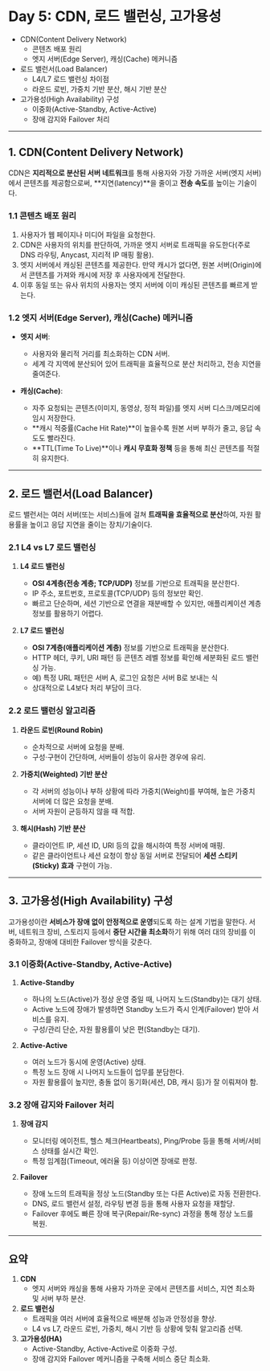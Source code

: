 # Day 5: CDN, 로드 밸런싱, 고가용성

- CDN(Content Delivery Network)
  - 콘텐츠 배포 원리
  - 엣지 서버(Edge Server), 캐싱(Cache) 메커니즘
- 로드 밸런서(Load Balancer)
  - L4/L7 로드 밸런싱 차이점
  - 라운드 로빈, 가중치 기반 분산, 해시 기반 분산
- 고가용성(High Availability) 구성
  - 이중화(Active-Standby, Active-Active)
  - 장애 감지와 Failover 처리

---

## 1. CDN(Content Delivery Network)

CDN은 **지리적으로 분산된 서버 네트워크**를 통해 사용자와 가장 가까운 서버(엣지 서버)에서 콘텐츠를 제공함으로써, **지연(latency)**을 줄이고 **전송 속도**를 높이는 기술이다.

### 1.1 콘텐츠 배포 원리

1. 사용자가 웹 페이지나 미디어 파일을 요청한다.
2. CDN은 사용자의 위치를 판단하여, 가까운 엣지 서버로 트래픽을 유도한다(주로 DNS 라우팅, Anycast, 지리적 IP 매핑 활용).
3. 엣지 서버에서 캐싱된 콘텐츠를 제공한다. 만약 캐시가 없다면, 원본 서버(Origin)에서 콘텐츠를 가져와 캐시에 저장 후 사용자에게 전달한다.
4. 이후 동일 또는 유사 위치의 사용자는 엣지 서버에 이미 캐싱된 콘텐츠를 빠르게 받는다.

### 1.2 엣지 서버(Edge Server), 캐싱(Cache) 메커니즘

- **엣지 서버**:

  - 사용자와 물리적 거리를 최소화하는 CDN 서버.
  - 세계 각 지역에 분산되어 있어 트래픽을 효율적으로 분산 처리하고, 전송 지연을 줄여준다.

- **캐싱(Cache)**:
  - 자주 요청되는 콘텐츠(이미지, 동영상, 정적 파일)를 엣지 서버 디스크/메모리에 임시 저장한다.
  - **캐시 적중률(Cache Hit Rate)**이 높을수록 원본 서버 부하가 줄고, 응답 속도도 빨라진다.
  - **TTL(Time To Live)**이나 **캐시 무효화 정책** 등을 통해 최신 콘텐츠를 적절히 유지한다.

---

## 2. 로드 밸런서(Load Balancer)

로드 밸런서는 여러 서버(또는 서비스)들에 걸쳐 **트래픽을 효율적으로 분산**하여, 자원 활용률을 높이고 응답 지연을 줄이는 장치/기술이다.

### 2.1 L4 vs L7 로드 밸런싱

1. **L4 로드 밸런싱**

   - **OSI 4계층(전송 계층; TCP/UDP)** 정보를 기반으로 트래픽을 분산한다.
   - IP 주소, 포트번호, 프로토콜(TCP/UDP) 등의 정보만 확인.
   - 빠르고 단순하며, 세션 기반으로 연결을 재분배할 수 있지만, 애플리케이션 계층 정보를 활용하기 어렵다.

2. **L7 로드 밸런싱**
   - **OSI 7계층(애플리케이션 계층)** 정보를 기반으로 트래픽을 분산한다.
   - HTTP 헤더, 쿠키, URI 패턴 등 콘텐츠 레벨 정보를 확인해 세분화된 로드 밸런싱 가능.
   - 예) 특정 URL 패턴은 서버 A, 로그인 요청은 서버 B로 보내는 식
   - 상대적으로 L4보다 처리 부담이 크다.

### 2.2 로드 밸런싱 알고리즘

1. **라운드 로빈(Round Robin)**

   - 순차적으로 서버에 요청을 분배.
   - 구성·구현이 간단하며, 서버들이 성능이 유사한 경우에 유리.

2. **가중치(Weighted) 기반 분산**

   - 각 서버의 성능이나 부하 상황에 따라 가중치(Weight)를 부여해, 높은 가중치 서버에 더 많은 요청을 분배.
   - 서버 자원이 균등하지 않을 때 적합.

3. **해시(Hash) 기반 분산**
   - 클라이언트 IP, 세션 ID, URI 등의 값을 해시하여 특정 서버에 매핑.
   - 같은 클라이언트나 세션 요청이 항상 동일 서버로 전달되어 **세션 스티키(Sticky) 효과** 구현이 가능.

---

## 3. 고가용성(High Availability) 구성

고가용성이란 **서비스가 장애 없이 안정적으로 운영**되도록 하는 설계 기법을 말한다. 서버, 네트워크 장비, 스토리지 등에서 **중단 시간을 최소화**하기 위해 여러 대의 장비를 이중화하고, 장애에 대비한 Failover 방식을 갖춘다.

### 3.1 이중화(Active-Standby, Active-Active)

1. **Active-Standby**

   - 하나의 노드(Active)가 정상 운영 중일 때, 나머지 노드(Standby)는 대기 상태.
   - Active 노드에 장애가 발생하면 Standby 노드가 즉시 인계(Failover) 받아 서비스를 유지.
   - 구성/관리 단순, 자원 활용률이 낮은 편(Standby는 대기).

2. **Active-Active**
   - 여러 노드가 동시에 운영(Active) 상태.
   - 특정 노드 장애 시 나머지 노드들이 업무를 분담한다.
   - 자원 활용률이 높지만, 충돌 없이 동기화(세션, DB, 캐시 등)가 잘 이뤄져야 함.

### 3.2 장애 감지와 Failover 처리

1. **장애 감지**

   - 모니터링 에이전트, 헬스 체크(Heartbeats), Ping/Probe 등을 통해 서버/서비스 상태를 실시간 확인.
   - 특정 임계점(Timeout, 에러율 등) 이상이면 장애로 판정.

2. **Failover**
   - 장애 노드의 트래픽을 정상 노드(Standby 또는 다른 Active)로 자동 전환한다.
   - DNS, 로드 밸런서 설정, 라우팅 변경 등을 통해 사용자 요청을 재할당.
   - Failover 후에도 빠른 장애 복구(Repair/Re-sync) 과정을 통해 정상 노드를 복원.

---

## 요약

1. **CDN**
   - 엣지 서버와 캐싱을 통해 사용자 가까운 곳에서 콘텐츠를 서비스, 지연 최소화 및 서버 부하 분산.
2. **로드 밸런싱**
   - 트래픽을 여러 서버에 효율적으로 배분해 성능과 안정성을 향상.
   - L4 vs L7, 라운드 로빈, 가중치, 해시 기반 등 상황에 맞춰 알고리즘 선택.
3. **고가용성(HA)**
   - Active-Standby, Active-Active로 이중화 구성.
   - 장애 감지와 Failover 메커니즘을 구축해 서비스 중단 최소화.
